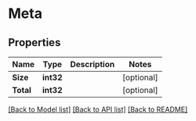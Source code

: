 # Meta

## Properties

Name | Type | Description | Notes
------------ | ------------- | ------------- | -------------
**Size** | **int32** |  | [optional] 
**Total** | **int32** |  | [optional] 

[[Back to Model list]](../README.md#documentation-for-models) [[Back to API list]](../README.md#documentation-for-api-endpoints) [[Back to README]](../README.md)


